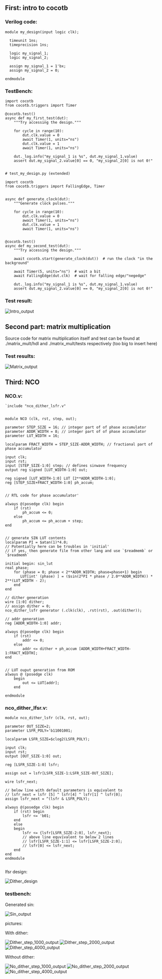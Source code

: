 ## First: intro to cocotb

### Verilog code:

```
module my_design(input logic clk);

  timeunit 1ns;
  timeprecision 1ns;

  logic my_signal_1;
  logic my_signal_2;

  assign my_signal_1 = 1'bx;
  assign my_signal_2 = 0;

endmodule
```

### TestBench:

```
import cocotb
from cocotb.triggers import Timer

@cocotb.test()
async def my_first_test(dut):
    """Try accessing the design."""

    for cycle in range(10):
        dut.clk.value = 0
        await Timer(1, units="ns")
        dut.clk.value = 1
        await Timer(1, units="ns")

    dut._log.info("my_signal_1 is %s", dut.my_signal_1.value)
    assert dut.my_signal_2.value[0] == 0, "my_signal_2[0] is not 0!"


# test_my_design.py (extended)

import cocotb
from cocotb.triggers import FallingEdge, Timer


async def generate_clock(dut):
    """Generate clock pulses."""

    for cycle in range(10):
        dut.clk.value = 0
        await Timer(1, units="ns")
        dut.clk.value = 1
        await Timer(1, units="ns")


@cocotb.test()
async def my_second_test(dut):
    """Try accessing the design."""

    await cocotb.start(generate_clock(dut))  # run the clock "in the background"

    await Timer(5, units="ns")  # wait a bit
    await FallingEdge(dut.clk)  # wait for falling edge/"negedge"

    dut._log.info("my_signal_1 is %s", dut.my_signal_1.value)
    assert dut.my_signal_2.value[0] == 0, "my_signal_2[0] is not 0!"
```

### Test result:
![Intro\_output](intro_example/pictures/output.png)


## Second part: matrix multiplication

Source code for matrix multiplication itself and test can be found at ./matrix\_mult/hdl and  ./matrix\_mult/tests respectively (too big to insert here)

### Test results:


![Matrix\_output](matrix_mult/pictures/output.png)


## Third: NCO

### NCO.v:
```
`include "nco_dither_lsfr.v"


module NCO (clk, rst, step, out);

parameter STEP_SIZE = 16; // integer part of of phase accumulator
parameter ADDR_WIDTH = 8; // integer part of of phase accumulator
parameter LUT_WIDTH = 16; 

localparam FRACT_WIDTH = STEP_SIZE-ADDR_WIDTH; // fractional part of phase accumulator

input clk;
input rst;
input [STEP_SIZE-1:0] step; // defines sinwave frequency
output reg signed [LUT_WIDTH-1:0] out;

reg signed [LUT_WIDTH-1:0] LUT [2**ADDR_WIDTH-1:0];
reg [STEP_SIZE+FRACT_WIDTH-1:0] ph_accum;


// RTL code for phase accumulator'

always @(posedge clk) begin
    if (rst)
        ph_accum <= 0;
    else
        ph_accum <= ph_accum + step;
end


// generate SIN LUT contents
localparam PI = $atan(1)*4.0;
// Potentially here can be troubles in 'initial'
// if yes, then generate file from other lang and use `$readmemb` or `$readmemh`

initial begin: sin_lut
real phase;
    for (phase = 0; phase < 2**ADDR_WIDTH; phase=phase+1) begin
       LUT[int' (phase) ] = ($sin(2*PI * phase / 2.0**ADDR_WIDTH)) * 2**(LUT_WIDTH - 2);
    end
end

// dither generation
wire [1:0] dither;
// assign dither = 0;
nco_dither_lsfr generator (.clk(clk), .rst(rst), .out(dither));

// addr generation
reg [ADDR_WIDTH-1:0] addr;

always @(posedge clk) begin
    if (rst)
        addr <= 0;
    else
        addr <= dither + ph_accum [ADDR_WIDTH+FRACT_WIDTH-1:FRACT_WIDTH];
end


// LUT ouput generation from ROM
always @ (posedge clk)
	begin
		out <= LUT[addr];
	end

endmodule
```

### nco\_dither\_lfsr.v:

```
module nco_dither_lsfr (clk, rst, out);

parameter OUT_SIZE=2;
parameter LSFR_POLY='b11001001;

localparam LSFR_SIZE=$clog2(LSFR_POLY);

input clk;
input rst; 
output [OUT_SIZE-1:0] out;

reg [LSFR_SIZE-1:0] lsfr;

assign out = lsfr[LSFR_SIZE-1:LSFR_SIZE-OUT_SIZE];

wire lsfr_next;

// below line with default parameters is equivalent to
// lsfr_next = lsfr [5] ^ lsfr[4] ^ lsfr[1] ^ lsfr[0];
assign lsfr_next = ^(lsfr & LSFR_POLY);

always @(posedge clk) begin
    if (rst) begin
	    lsfr <= 'b01;
	end
	else
	begin
		lsfr <= {lsfr[LSFR_SIZE-2:0], lsfr_next};
		// above line equvivalent to below 2 lines
		// lsfr[LSFR_SIZE-1:1] <= lsfr[LSFR_SIZE-2:0];
		// lsfr[0] <= lsfr_next;
	end
end
endmodule


```

lfsr design:

![Dither\_design](DDS/pictures/lfsr_design.png)

### testbench:

Generated sin:

![Sin\_output](DDS/pictures/sin_example.png)

pictures:

With dither:

![Dither\_step\_1000\_output](DDS/pictures/sin_step1000dither.png)
![Dither\_step\_2000\_output](DDS/pictures/sin_step2000dither.png)
![Dither\_step\_4000\_output](DDS/pictures/sin_step4000dither.png)

Without dither:

![No\_dither\_step\_1000\_output](DDS/pictures/sin_step1000_nodither.png)
![No\_dither\_step\_2000\_output](DDS/pictures/sin_step2000_nodither.png)
![No\_dither\_step\_4000\_output](DDS/pictures/sin_step4000_nodither.png)
